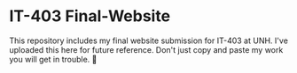 # IT-403 Final-Website

This repository includes my final website submission for IT-403 at UNH. I've uploaded this here for future reference. Don't just copy and paste my work you will get in trouble. 🤦